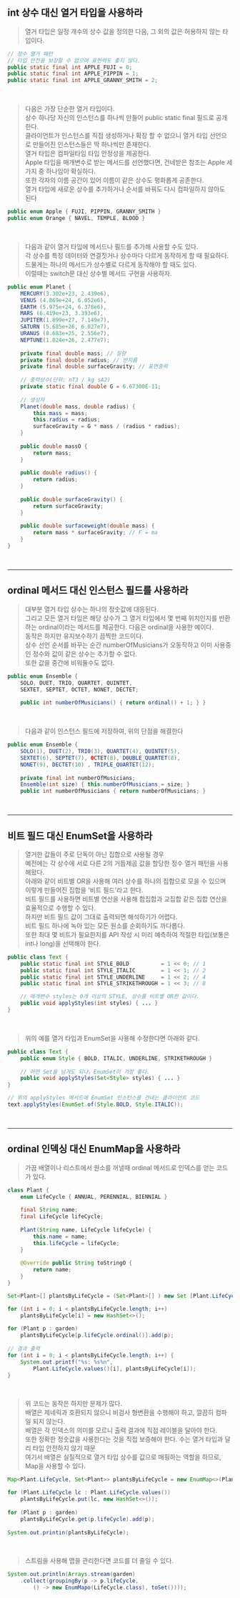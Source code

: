 ## int 상수 대신 열거 타입을 사용하라

> 열거 타입은 일정 개수의 상수 값을 정의한 다음, 그 외의 값은 허용하지 않는 타입이다. <br>

```java
// 정수 열거 패턴
// 타입 안전을 보장할 수 없으며 표현력도 좋지 않다.
public static final int APPLE_FUJI = 0;
public static final int APPLE_PIPPIN = 1;
public static final int APPLE_GRANNY_SMITH = 2;
```

<br>

> 다음은 가장 단순한 열거 타입이다. <br>
> 상수 하나당 자신의 인스턴스를 하나씩 만들어 public static final 필드로 공개한다. <br>
> 클라이언트가 인스턴스를 직접 생성하거나 확장 할 수 없으니 열거 타입 선언으로 만들어진 인스턴스들은 딱 하나씩만 존재한다. <br>
> 열거 타입은 컴파일타임 타입 안정성을 제공한다. <br>
> Apple 타입을 매개변수로 받는 메서드를 선언했다면, 건네받은 참조는 Apple 세가지 중 하나임이 확실하다. <br>
> 또한 각자의 이름 공간이 있어 이름이 같은 상수도 평화롭게 공존한다. <br>
> 열거 타입에 새로운 상수를 추가하거나 순서를 바꿔도 다시 컴파일하지 않아도 된다

```java
public enum Apple { FUJI, PIPPIN, GRANNY_SMITH }
public enum Orange { NAVEL, TEMPLE, BLOOD }
```

<br>

> 다음과 같이 열거 타입에 메서드나 필드를 추가해 사용할 수도 있다. <br>
> 각 상수를 특정 데이터와 연결짓거나 상수마다 다르게 동작하게 할 때 필요하다.
> 드물게는 하나의 메서드가 상수별로 다르게 동작해야 할 때도 있다. <br>
> 이럴때는 switch문 대신 상수별 메서드 구현을 사용하자.

```java
public enum Planet { 
    MERCURY(3.302e+23, 2.439e6), 
    VENUS (4.869e+24, 6.052e6), 
    EARTH (5.975e+24, 6.378e6), 
    MARS (6.419e+23, 3.393e6), 
    JUPITER(1.899e+27, 7.149e7), 
    SATURN (5.685e+26, 6.027e7), 
    URANUS (8.683e+25, 2.556e7), 
    NEPTUNE(1.024e+26, 2.477e7);
    
    private final double mass; // 질량
    private final double radius; // 반지름
    private final double surfaceGravity; // 표면중력
    
    // 중력상수(단위: nT3 / kg sA2)
    private static final double G = 6.67300E-11;
    
    // 생성자
    Planet(double mass, double radius) {
        this.mass = mass;
        this.radius = radius;
        surfaceGravity = G * mass / (radius * radius);
    }
    
    public double massO { 
        return mass; 
    }
    
    public double radius() { 
        return radius; 
    }
    
    public double surfaceGravity() { 
        return surfaceGravity;
    }
    
    public double surfaceweight(double mass) { 
        return mass * surfaceGravity; // F = ma
    }
}
```

<br>
<hr>

## ordinal 메서드 대신 인스턴스 필드를 사용하라

> 대부분 열거 타입 상수는 하나의 정숫값에 대응된다. <br>
> 그리고 모든 열거 타입은 해당 상수가 그 열거 타입에서 몇 번째 위치인지를 반환하는 ordinal이라는 메서드를 제공한다.
> 다음은 ordinal을 사용한 예이다. <br>
> 동작은 하지만 유지보수하기 끔찍한 코드이다. <br>
> 상수 선언 순서를 바꾸는 순간 numberOfMusicians가 오동작하고 이미 사용중인 정수와 값이 같은 상수는 추가할 수 없다. <br>
> 또한 값을 중간에 비워둘수도 없다.

```java
public enum Ensemble {
    SOLO, DUET, TRIO, QUARTET, QUINTET,
    SEXTET, SEPTET, OCTET, NONET, DECTET;
    
    public int numberOfMusicians() { return ordinal() + 1; } }
```

<br>

> 다음과 같이 인스턴스 필드에 저장하여, 위의 단점을 해결한다

```java
public enum Ensemble {
    SOLO(1), DUET(2), TRI0(3), QUARTET(4), QUINTET(5),
    SEXTET(6), SEPTET(7), 0CTET(8), D0UBLE_QUARTET(8),
    NONET(9), DECTET(10) , TRIPLE_QUARTET(12);
    
    private final int numberOfMusicians;
    Ensemble(int size) { this.numberOfMusicians = size; }
    public int numberOfMusicians { return numberOfMusicians; }

```

<br>
<hr>

## 비트 필드 대신 EnumSet을 사용하라

> 열거한 값들이 주로 단독이 아닌 집합으로 사용될 경우 <br>
> 예전에는 각 상수에 서로 다른 2의 거듭제곱 값을 할당한 정수 열거 패턴을 사용해왔다. <br>
> 아래와 같이 비트별 OR을 사용해 여러 상수를 하나의 집합으로 모을 수 있으며 이렇게 만들어진 집합을 '비트 필드'라고 한다. <br>
> 비트 필드를 사용하면 비트별 연산을 사용해 합집합과 교집합 같은 집합 연산을 효율적으로 수행할 수 있다. <br>
> 하지만 비트 필드 값이 그대로 출력되면 해석하기가 어렵다. <br>
> 비트 필드 하나에 녹아 있는 모든 원소를 순회하기도 까다롭다. <br>
> 또한 최대 몇 비트가 필요한지를 API 작성 시 미리 예측하여 적절한 타입(보통은 int나 long)을 선택해야 한다.

```java
public class Text {
    public static final int STYLE_BOLD          = 1 << 0; // 1
    public static final int STYLE_ITALIC        = 1 << 1; // 2
    public static final int STYLE_UNDERLINE     = 1 << 2; // 4
    public static final int STYLE_STRIKETHROUGH = 1 << 3; // 8

    // 매개변수 styles는 0개 이상의 STYLE, 상수를 비트별 OR한 값이다.
    public void applyStyles(int styles) { ... } 
}
```

<br>

> 위의 예를 열거 타입과 EnumSet을 사용해 수정한다면 아래와 같다.

```java
public class Text {
    public enum Style { BOLD, ITALIC, UNDERLINE, STRIKETHROUGH }
    
    // 어떤 Set을 넘겨도 되나，EnumSet이 가장 좋다.
    public void applyStyles(Set<Style> styles) { ... } 
}
```

```java
// 위의 applyStyles 메서드에 EnumSet 인스턴스를 건네는 클라이언트 코드
text.applyStyles(EnumSet.of(Style.BOLD, Style.ITALIC));
```

<br>
<hr>

## ordinal 인덱싱 대신 EnumMap을 사용하라

> 가끔 배열이나 리스트에서 원소를 꺼낼때 ordinal 메서드로 인덱스를 얻는 코드가 있다.

```java
class Plant {
    enum LifeCycle { ANNUAL, PERENNIAL, BIENNIAL }
    
    final String name;
    final LifeCycle lifeCycle;
    
    Plant(String name, LifeCycle lifeCycle) { 
        this.name = name;
        this.lifeCycle = lifeCycle;
    }
    
    @Override public String toStringO { 
        return name;
    } 
}
```

```java
Set<Plant>[] plantsByLifeCycle = (Set<Plant>[] ) new Set [Plant.LifeCycle.values().length];

for (int i = 0; i < plantsByLifeCycle.length; i++)
    plantsByLifeCycle[i] = new HashSet<>();
    
for (Plant p : garden)
    plantsByLifeCycle[p.lifeCycle.ordinal()].add(p);
    
// 결과 출력
for (int i = 0; i < plantsByLifeCycle.length; i++) { 
    System.out.printf("%s: %s%n",
        Plant.LifeCycle.values()[i], plantsByLifeCycle[i]);
}
```

<br>

> 위 코드는 동작은 하지만 문제가 많다. <br>
> 배열은 제네릭과 호환되지 않으니 비검사 형변환을 수행해야 하고, 깔끔히 컴파일 되지 않는다. <br>
> 배열은 각 인덱스의 의미를 모르니 출력 결과에 직접 레이블을 달아야 한다. <br>
> 또한 정확한 정숫값을 사용한다는 것을 직접 보증해야 한다. 수는 열거 타입과 달리 타입 안전하지 않기 때문 <br>
> 여기서 배열은 실질적으로 열거 타입 상수를 값으로 매핑하는 역할을 하므로, Map을 사용할 수 있다.

```java
Map<Plant.LifeCycle, Set<Plant>> plantsByLifeCycle = new EnumMap<>(Plant.LifeCycle.class);

for (Plant.LifeCycle lc : Plant.LifeCycle.values()) 
    plantsByLifeCycle.put(lc, new HashSet<>());
    
for (Plant p : garden) 
    plantsByLifeCycle.get(p.lifeCycle).add(p);
    
System.out.printin(plantsByLifeCycle);
```

<br>

> 스트림을 사용해 맵을 관리한다면 코드를 더 줄일 수 있다.

```java
System.out.println(Arrays.stream(garden)
    .collect(groupingBy(p -> p.lifeCycle,
        () -> new EnumMapo(LifeCycle.class), toSet())));
```









